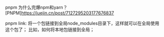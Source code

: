 

pnpm 为什么完爆npm和yarn？
[PNPM]<https://juejin.cn/post/7127295203177676837>


pnpm link:
将一个包链接到全局node_modules目录下，这样就可以在全局使用这个包了；
比如，如何将本地包链接到全局；
